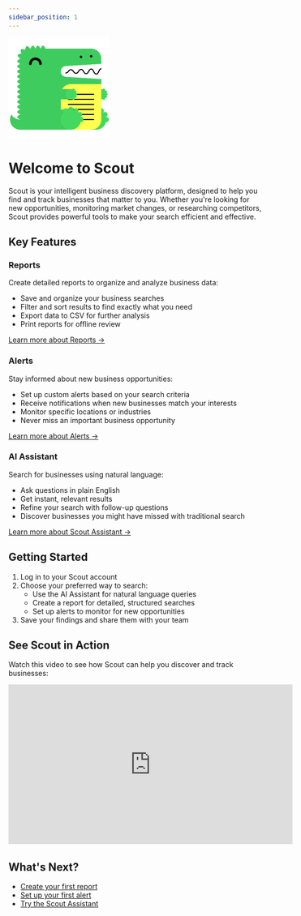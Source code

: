 ```yaml
---
sidebar_position: 1
---
```


![Scout Logo](/img/docusaurus.png)

# Welcome to Scout

Scout is your intelligent business discovery platform, designed to help you find and track businesses that matter to you. Whether you're looking for new opportunities, monitoring market changes, or researching competitors, Scout provides powerful tools to make your search efficient and effective.

## Key Features

### Reports
Create detailed reports to organize and analyze business data:
- Save and organize your business searches
- Filter and sort results to find exactly what you need
- Export data to CSV for further analysis
- Print reports for offline review

[Learn more about Reports →](reports/create-a-report.md)

### Alerts
Stay informed about new business opportunities:
- Set up custom alerts based on your search criteria
- Receive notifications when new businesses match your interests
- Monitor specific locations or industries
- Never miss an important business opportunity

[Learn more about Alerts →](alerts/create-alert.md)

### AI Assistant
Search for businesses using natural language:
- Ask questions in plain English
- Get instant, relevant results
- Refine your search with follow-up questions
- Discover businesses you might have missed with traditional search

[Learn more about Scout Assistant →](assistant/getting-started.md)

## Getting Started

1. Log in to your Scout account
2. Choose your preferred way to search:
   - Use the AI Assistant for natural language queries
   - Create a report for detailed, structured searches
   - Set up alerts to monitor for new opportunities
3. Save your findings and share them with your team

## See Scout in Action

Watch this video to see how Scout can help you discover and track businesses:

<iframe width="560" height="315" src="https://www.youtube.com/embed/B9Bl4vm_2v0" title="Scout Demo" frameborder="0" allow="accelerometer; autoplay; clipboard-write; encrypted-media; gyroscope; picture-in-picture" allowfullscreen></iframe>

## What's Next?

- [Create your first report](reports/create-a-report.md)
- [Set up your first alert](alerts/create-alert.md)
- [Try the Scout Assistant](assistant/getting-started.md)
